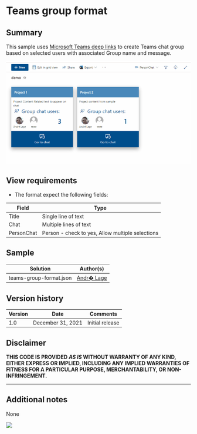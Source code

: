# Teams group format

## Summary

This sample uses [Microsoft Teams deep links](https://docs.microsoft.com/en-us/microsoftteams/platform/concepts/build-and-test/deep-links#deep-linking-to-a-chat)  to create Teams chat group based on selected users with associated Group name and message.

![Teams group format](./assets/CreateUserGroupChat.gif)

## View requirements
- The format expect the following fields:

Field |Type
--------|---------
Title | Single line of text 
Chat | Multiple lines of text
PersonChat | Person - check to yes, Allow multiple selections


## Sample

Solution|Author(s)
--------|---------
teams-group-format.json | [Andr� Lage](https://twitter.com/aaclage)

## Version history

Version|Date|Comments
-------|----|--------
1.0|December 31, 2021|Initial release

## Disclaimer

**THIS CODE IS PROVIDED *AS IS* WITHOUT WARRANTY OF ANY KIND, EITHER EXPRESS OR IMPLIED, INCLUDING ANY IMPLIED WARRANTIES OF FITNESS FOR A PARTICULAR PURPOSE, MERCHANTABILITY, OR NON-INFRINGEMENT.**

---

## Additional notes
None

<img src="https://pnptelemetry.azurewebsites.net/list-formatting/view-samples/teams-group-format" />